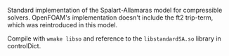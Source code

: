 Standard implementation of the Spalart-Allamaras model for compressible solvers.
OpenFOAM's implementation doesn't include the ft2 trip-term, which was
reintroduced in this model.

Compile with `wmake libso` and reference to the `libstandardSA.so` library in
controlDict.
